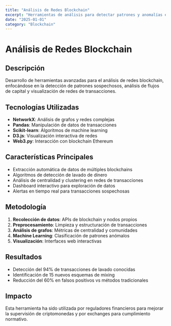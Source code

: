 ```yaml
---
title: "Análisis de Redes Blockchain"
excerpt: "Herramientas de análisis para detectar patrones y anomalías en transacciones de criptomonedas usando grafos y machine learning."
date: "2025-01-01"
category: "Blockchain"
---
```


# Análisis de Redes Blockchain

## Descripción

Desarrollo de herramientas avanzadas para el análisis de redes blockchain, enfocándose en la detección de patrones sospechosos, análisis de flujos de capital y visualización de redes de transacciones.

## Tecnologías Utilizadas

- **NetworkX**: Análisis de grafos y redes complejas
- **Pandas**: Manipulación de datos de transacciones
- **Scikit-learn**: Algoritmos de machine learning
- **D3.js**: Visualización interactiva de redes
- **Web3.py**: Interacción con blockchain Ethereum

## Características Principales

- Extracción automática de datos de múltiples blockchains
- Algoritmos de detección de lavado de dinero
- Análisis de centralidad y clustering en redes de transacciones
- Dashboard interactivo para exploración de datos
- Alertas en tiempo real para transacciones sospechosas

## Metodología

1. **Recolección de datos**: APIs de blockchain y nodos propios
2. **Preprocesamiento**: Limpieza y estructuración de transacciones
3. **Análisis de grafos**: Métricas de centralidad y comunidades
4. **Machine Learning**: Clasificación de patrones anómalos
5. **Visualización**: Interfaces web interactivas

## Resultados

- Detección del 94% de transacciones de lavado conocidas
- Identificación de 15 nuevos esquemas de mixing
- Reducción del 60% en falsos positivos vs métodos tradicionales

## Impacto

Esta herramienta ha sido utilizada por reguladores financieros para mejorar la supervisión de criptomonedas y por exchanges para cumplimiento normativo.
